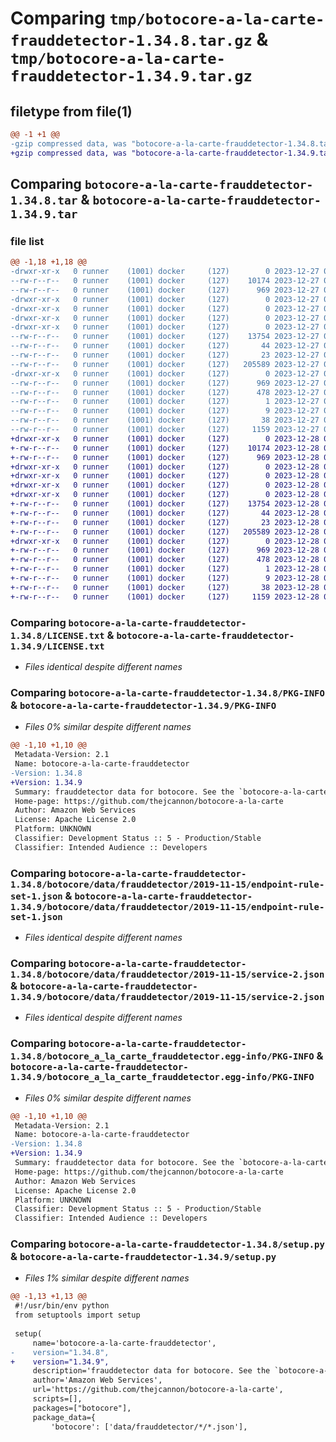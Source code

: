 # Comparing `tmp/botocore-a-la-carte-frauddetector-1.34.8.tar.gz` & `tmp/botocore-a-la-carte-frauddetector-1.34.9.tar.gz`

## filetype from file(1)

```diff
@@ -1 +1 @@
-gzip compressed data, was "botocore-a-la-carte-frauddetector-1.34.8.tar", last modified: Wed Dec 27 01:06:46 2023, max compression
+gzip compressed data, was "botocore-a-la-carte-frauddetector-1.34.9.tar", last modified: Thu Dec 28 01:06:48 2023, max compression
```

## Comparing `botocore-a-la-carte-frauddetector-1.34.8.tar` & `botocore-a-la-carte-frauddetector-1.34.9.tar`

### file list

```diff
@@ -1,18 +1,18 @@
-drwxr-xr-x   0 runner    (1001) docker     (127)        0 2023-12-27 01:06:46.915321 botocore-a-la-carte-frauddetector-1.34.8/
--rw-r--r--   0 runner    (1001) docker     (127)    10174 2023-12-27 01:06:46.000000 botocore-a-la-carte-frauddetector-1.34.8/LICENSE.txt
--rw-r--r--   0 runner    (1001) docker     (127)      969 2023-12-27 01:06:46.915321 botocore-a-la-carte-frauddetector-1.34.8/PKG-INFO
-drwxr-xr-x   0 runner    (1001) docker     (127)        0 2023-12-27 01:06:46.911321 botocore-a-la-carte-frauddetector-1.34.8/botocore/
-drwxr-xr-x   0 runner    (1001) docker     (127)        0 2023-12-27 01:06:46.911321 botocore-a-la-carte-frauddetector-1.34.8/botocore/data/
-drwxr-xr-x   0 runner    (1001) docker     (127)        0 2023-12-27 01:06:46.911321 botocore-a-la-carte-frauddetector-1.34.8/botocore/data/frauddetector/
-drwxr-xr-x   0 runner    (1001) docker     (127)        0 2023-12-27 01:06:46.911321 botocore-a-la-carte-frauddetector-1.34.8/botocore/data/frauddetector/2019-11-15/
--rw-r--r--   0 runner    (1001) docker     (127)    13754 2023-12-27 01:06:29.000000 botocore-a-la-carte-frauddetector-1.34.8/botocore/data/frauddetector/2019-11-15/endpoint-rule-set-1.json
--rw-r--r--   0 runner    (1001) docker     (127)       44 2023-12-27 01:06:29.000000 botocore-a-la-carte-frauddetector-1.34.8/botocore/data/frauddetector/2019-11-15/examples-1.json
--rw-r--r--   0 runner    (1001) docker     (127)       23 2023-12-27 01:06:29.000000 botocore-a-la-carte-frauddetector-1.34.8/botocore/data/frauddetector/2019-11-15/paginators-1.json
--rw-r--r--   0 runner    (1001) docker     (127)   205589 2023-12-27 01:06:29.000000 botocore-a-la-carte-frauddetector-1.34.8/botocore/data/frauddetector/2019-11-15/service-2.json
-drwxr-xr-x   0 runner    (1001) docker     (127)        0 2023-12-27 01:06:46.915321 botocore-a-la-carte-frauddetector-1.34.8/botocore_a_la_carte_frauddetector.egg-info/
--rw-r--r--   0 runner    (1001) docker     (127)      969 2023-12-27 01:06:46.000000 botocore-a-la-carte-frauddetector-1.34.8/botocore_a_la_carte_frauddetector.egg-info/PKG-INFO
--rw-r--r--   0 runner    (1001) docker     (127)      478 2023-12-27 01:06:46.000000 botocore-a-la-carte-frauddetector-1.34.8/botocore_a_la_carte_frauddetector.egg-info/SOURCES.txt
--rw-r--r--   0 runner    (1001) docker     (127)        1 2023-12-27 01:06:46.000000 botocore-a-la-carte-frauddetector-1.34.8/botocore_a_la_carte_frauddetector.egg-info/dependency_links.txt
--rw-r--r--   0 runner    (1001) docker     (127)        9 2023-12-27 01:06:46.000000 botocore-a-la-carte-frauddetector-1.34.8/botocore_a_la_carte_frauddetector.egg-info/top_level.txt
--rw-r--r--   0 runner    (1001) docker     (127)       38 2023-12-27 01:06:46.915321 botocore-a-la-carte-frauddetector-1.34.8/setup.cfg
--rw-r--r--   0 runner    (1001) docker     (127)     1159 2023-12-27 01:06:46.000000 botocore-a-la-carte-frauddetector-1.34.8/setup.py
+drwxr-xr-x   0 runner    (1001) docker     (127)        0 2023-12-28 01:06:48.498331 botocore-a-la-carte-frauddetector-1.34.9/
+-rw-r--r--   0 runner    (1001) docker     (127)    10174 2023-12-28 01:06:48.000000 botocore-a-la-carte-frauddetector-1.34.9/LICENSE.txt
+-rw-r--r--   0 runner    (1001) docker     (127)      969 2023-12-28 01:06:48.498331 botocore-a-la-carte-frauddetector-1.34.9/PKG-INFO
+drwxr-xr-x   0 runner    (1001) docker     (127)        0 2023-12-28 01:06:48.498331 botocore-a-la-carte-frauddetector-1.34.9/botocore/
+drwxr-xr-x   0 runner    (1001) docker     (127)        0 2023-12-28 01:06:48.498331 botocore-a-la-carte-frauddetector-1.34.9/botocore/data/
+drwxr-xr-x   0 runner    (1001) docker     (127)        0 2023-12-28 01:06:48.498331 botocore-a-la-carte-frauddetector-1.34.9/botocore/data/frauddetector/
+drwxr-xr-x   0 runner    (1001) docker     (127)        0 2023-12-28 01:06:48.498331 botocore-a-la-carte-frauddetector-1.34.9/botocore/data/frauddetector/2019-11-15/
+-rw-r--r--   0 runner    (1001) docker     (127)    13754 2023-12-28 01:06:26.000000 botocore-a-la-carte-frauddetector-1.34.9/botocore/data/frauddetector/2019-11-15/endpoint-rule-set-1.json
+-rw-r--r--   0 runner    (1001) docker     (127)       44 2023-12-28 01:06:26.000000 botocore-a-la-carte-frauddetector-1.34.9/botocore/data/frauddetector/2019-11-15/examples-1.json
+-rw-r--r--   0 runner    (1001) docker     (127)       23 2023-12-28 01:06:26.000000 botocore-a-la-carte-frauddetector-1.34.9/botocore/data/frauddetector/2019-11-15/paginators-1.json
+-rw-r--r--   0 runner    (1001) docker     (127)   205589 2023-12-28 01:06:26.000000 botocore-a-la-carte-frauddetector-1.34.9/botocore/data/frauddetector/2019-11-15/service-2.json
+drwxr-xr-x   0 runner    (1001) docker     (127)        0 2023-12-28 01:06:48.498331 botocore-a-la-carte-frauddetector-1.34.9/botocore_a_la_carte_frauddetector.egg-info/
+-rw-r--r--   0 runner    (1001) docker     (127)      969 2023-12-28 01:06:48.000000 botocore-a-la-carte-frauddetector-1.34.9/botocore_a_la_carte_frauddetector.egg-info/PKG-INFO
+-rw-r--r--   0 runner    (1001) docker     (127)      478 2023-12-28 01:06:48.000000 botocore-a-la-carte-frauddetector-1.34.9/botocore_a_la_carte_frauddetector.egg-info/SOURCES.txt
+-rw-r--r--   0 runner    (1001) docker     (127)        1 2023-12-28 01:06:48.000000 botocore-a-la-carte-frauddetector-1.34.9/botocore_a_la_carte_frauddetector.egg-info/dependency_links.txt
+-rw-r--r--   0 runner    (1001) docker     (127)        9 2023-12-28 01:06:48.000000 botocore-a-la-carte-frauddetector-1.34.9/botocore_a_la_carte_frauddetector.egg-info/top_level.txt
+-rw-r--r--   0 runner    (1001) docker     (127)       38 2023-12-28 01:06:48.498331 botocore-a-la-carte-frauddetector-1.34.9/setup.cfg
+-rw-r--r--   0 runner    (1001) docker     (127)     1159 2023-12-28 01:06:48.000000 botocore-a-la-carte-frauddetector-1.34.9/setup.py
```

### Comparing `botocore-a-la-carte-frauddetector-1.34.8/LICENSE.txt` & `botocore-a-la-carte-frauddetector-1.34.9/LICENSE.txt`

 * *Files identical despite different names*

### Comparing `botocore-a-la-carte-frauddetector-1.34.8/PKG-INFO` & `botocore-a-la-carte-frauddetector-1.34.9/PKG-INFO`

 * *Files 0% similar despite different names*

```diff
@@ -1,10 +1,10 @@
 Metadata-Version: 2.1
 Name: botocore-a-la-carte-frauddetector
-Version: 1.34.8
+Version: 1.34.9
 Summary: frauddetector data for botocore. See the `botocore-a-la-carte` package for more info.
 Home-page: https://github.com/thejcannon/botocore-a-la-carte
 Author: Amazon Web Services
 License: Apache License 2.0
 Platform: UNKNOWN
 Classifier: Development Status :: 5 - Production/Stable
 Classifier: Intended Audience :: Developers
```

### Comparing `botocore-a-la-carte-frauddetector-1.34.8/botocore/data/frauddetector/2019-11-15/endpoint-rule-set-1.json` & `botocore-a-la-carte-frauddetector-1.34.9/botocore/data/frauddetector/2019-11-15/endpoint-rule-set-1.json`

 * *Files identical despite different names*

### Comparing `botocore-a-la-carte-frauddetector-1.34.8/botocore/data/frauddetector/2019-11-15/service-2.json` & `botocore-a-la-carte-frauddetector-1.34.9/botocore/data/frauddetector/2019-11-15/service-2.json`

 * *Files identical despite different names*

### Comparing `botocore-a-la-carte-frauddetector-1.34.8/botocore_a_la_carte_frauddetector.egg-info/PKG-INFO` & `botocore-a-la-carte-frauddetector-1.34.9/botocore_a_la_carte_frauddetector.egg-info/PKG-INFO`

 * *Files 0% similar despite different names*

```diff
@@ -1,10 +1,10 @@
 Metadata-Version: 2.1
 Name: botocore-a-la-carte-frauddetector
-Version: 1.34.8
+Version: 1.34.9
 Summary: frauddetector data for botocore. See the `botocore-a-la-carte` package for more info.
 Home-page: https://github.com/thejcannon/botocore-a-la-carte
 Author: Amazon Web Services
 License: Apache License 2.0
 Platform: UNKNOWN
 Classifier: Development Status :: 5 - Production/Stable
 Classifier: Intended Audience :: Developers
```

### Comparing `botocore-a-la-carte-frauddetector-1.34.8/setup.py` & `botocore-a-la-carte-frauddetector-1.34.9/setup.py`

 * *Files 1% similar despite different names*

```diff
@@ -1,13 +1,13 @@
 #!/usr/bin/env python
 from setuptools import setup
 
 setup(
     name='botocore-a-la-carte-frauddetector',
-    version="1.34.8",
+    version="1.34.9",
     description='frauddetector data for botocore. See the `botocore-a-la-carte` package for more info.',
     author='Amazon Web Services',
     url='https://github.com/thejcannon/botocore-a-la-carte',
     scripts=[],
     packages=["botocore"],
     package_data={
         'botocore': ['data/frauddetector/*/*.json'],
```

